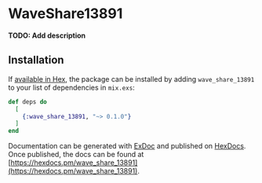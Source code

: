 # WaveShare13891

**TODO: Add description**

## Installation

If [available in Hex](https://hex.pm/docs/publish), the package can be installed
by adding `wave_share_13891` to your list of dependencies in `mix.exs`:

```elixir
def deps do
  [
    {:wave_share_13891, "~> 0.1.0"}
  ]
end
```

Documentation can be generated with [ExDoc](https://github.com/elixir-lang/ex_doc)
and published on [HexDocs](https://hexdocs.pm). Once published, the docs can
be found at [https://hexdocs.pm/wave_share_13891](https://hexdocs.pm/wave_share_13891).

